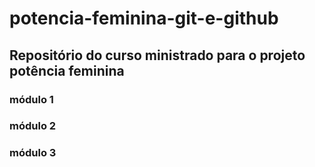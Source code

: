 # potencia-feminina-git-e-github

## Repositório do curso ministrado para o projeto potência feminina

### módulo 1
### módulo 2
### módulo 3
